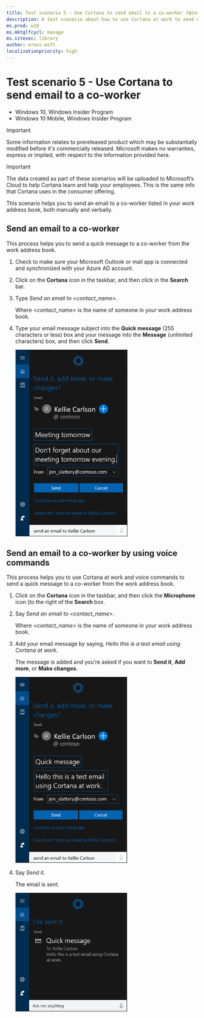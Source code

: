 ```yaml
---
title: Test scenario 5 - Use Cortana to send email to a co-worker (Windows 10)
description: A test scenario about how to use Cortana at work to send email to a co-worker.
ms.prod: w10
ms.mktglfcycl: manage
ms.sitesec: library
author: eross-msft
localizationpriority: high
---
```


# Test scenario 5 - Use Cortana to send email to a co-worker

-   Windows 10, Windows Insider Program 
-   Windows 10 Mobile, Windows Insider Program

>[!IMPORTANT]
>Some information relates to prereleased product which may be substantially modified before it's commercially released. Microsoft makes no warranties, express or implied, with respect to the information provided here.

>[!IMPORTANT]
>The data created as part of these scenarios will be uploaded to Microsoft’s Cloud to help Cortana learn and help your employees. This is the same info that Cortana uses in the consumer offering.

This scenario helps you to send an email to a co-worker listed in your work address book, both manually and verbally.

## Send an email to a co-worker
This process helps you to send a quick message to a co-worker from the work address book.

1.	Check to make sure your Microsoft Outlook or mail app is connected and synchronized with your Azure AD account.

2.	Click on the **Cortana** icon in the taskbar, and then click in the **Search** bar.

3.	Type _Send an email to &lt;contact_name&gt;_.

 	Where _&lt;contact_name&gt;_ is the name of someone in your work address book.

4.	Type your email message subject into the **Quick message** (255 characters or less) box and your message into the **Message** (unlimited characters) box, and then click **Send**.

    ![Cortana at work, showing the email text](images/cortana-send-email-coworker.png)    
 	 
## Send an email to a co-worker by using voice commands
This process helps you to use Cortana at work and voice commands to send a quick message to a co-worker from the work address book.

1.	Click on the **Cortana** icon in the taskbar, and then click the **Microphone** icon (to the right of the **Search** box.

2.	Say _Send an email to &lt;contact_name&gt;_.

 	Where _&lt;contact_name&gt;_ is the name of someone in your work address book.

3.	Add your email message by saying, _Hello this is a test email using Cortana at work._

 	The message is added and you’re asked if you want to **Send it**, **Add more**, or **Make changes**.

    ![Cortana at work, showing the email text created from verbal commands](images/cortana-send-email-coworker-mic.png)    
 	 
4.	Say _Send it_.

 	The email is sent.

    ![Cortana at work, showing the sent email text](images/cortana-complete-send-email-coworker-mic.png)